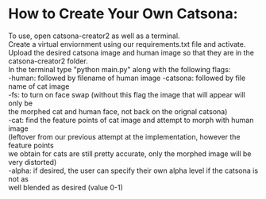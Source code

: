 # How to Create Your Own Catsona: 

To use, open catsona-creator2 as well as a terminal.   
Create a virtual enviornment using our requirements.txt file and activate.   
Upload the desired catsona image and human image so that they are in the catsona-creator2 folder.   
In the terminal type "python main.py" along with the following flags:  
    -human: followed by filename of human image 
    -catsona: followed by file name of cat image  
    -fs: to turn on face swap (without this flag the image that will appear will only be  
    the morphed cat and human face, not back on the orignal catsona)  
    -cat: find the feature points of cat image and attempt to morph with human image   
    (leftover from our previous attempt at the implementation, however the feature points   
    we obtain for cats are still pretty accurate, only the morphed image will be very distorted)  
    -alpha: if desired, the user can specify their own alpha level if the catsona is not as  
    well blended as desired (value 0-1)    
    
  
